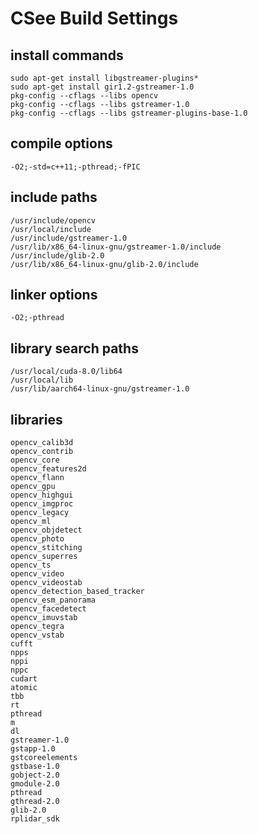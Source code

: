 # CSee Build Settings

## install commands

```
sudo apt-get install libgstreamer-plugins*
sudo apt-get install gir1.2-gstreamer-1.0 
pkg-config --cflags --libs opencv
pkg-config --cflags --libs gstreamer-1.0
pkg-config --cflags --libs gstreamer-plugins-base-1.0
```


## compile options

```
-O2;-std=c++11;-pthread;-fPIC
```


## include paths

```
/usr/include/opencv
/usr/local/include
/usr/include/gstreamer-1.0 
/usr/lib/x86_64-linux-gnu/gstreamer-1.0/include 
/usr/include/glib-2.0 
/usr/lib/x86_64-linux-gnu/glib-2.0/include 
```


## linker options

```
-O2;-pthread
```


## library search paths

```
/usr/local/cuda-8.0/lib64
/usr/local/lib
/usr/lib/aarch64-linux-gnu/gstreamer-1.0
```


## libraries

```
opencv_calib3d 
opencv_contrib 
opencv_core 
opencv_features2d 
opencv_flann 
opencv_gpu 
opencv_highgui 
opencv_imgproc 
opencv_legacy 
opencv_ml 
opencv_objdetect 
opencv_photo 
opencv_stitching 
opencv_superres 
opencv_ts 
opencv_video 
opencv_videostab 
opencv_detection_based_tracker 
opencv_esm_panorama 
opencv_facedetect 
opencv_imuvstab 
opencv_tegra 
opencv_vstab
cufft 
npps 
nppi 
nppc 
cudart 
atomic 
tbb 
rt 
pthread 
m 
dl
gstreamer-1.0
gstapp-1.0
gstcoreelements
gstbase-1.0
gobject-2.0
gmodule-2.0 
pthread 
gthread-2.0 
glib-2.0 
rplidar_sdk
```
